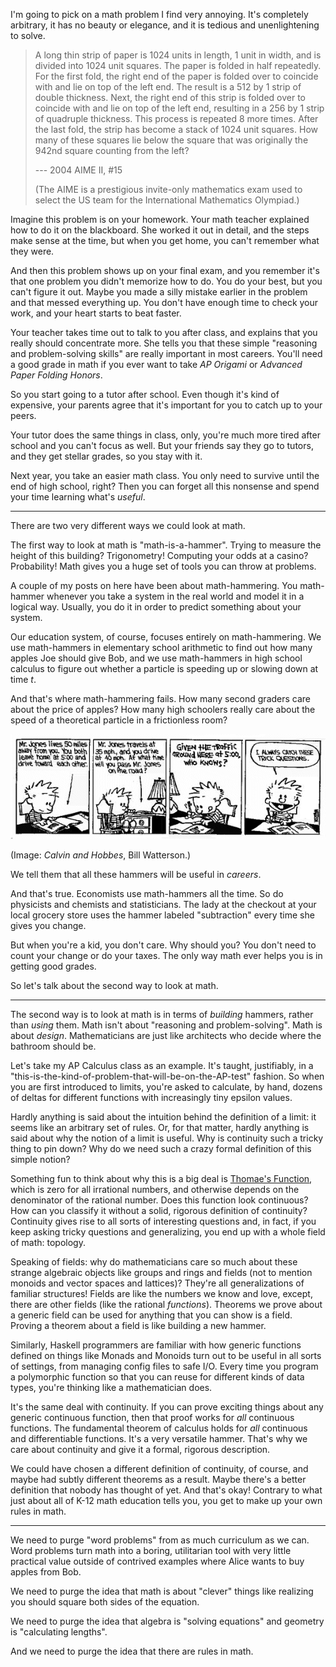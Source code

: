 I'm going to pick on a math problem I find very annoying. It's completely
arbitrary, it has no beauty or elegance, and it is tedious and unenlightening
to solve.

> A long thin strip of paper is 1024 units in length, 1 unit in width, and is
> divided into 1024 unit squares. The paper is folded in half repeatedly.  For
> the first fold, the right end of the paper is folded over to coincide with
> and lie on top of the left end. The result is a 512 by 1 strip of double
> thickness. Next, the right end of this strip is folded over to coincide with
> and lie on top of the left end, resulting in a 256 by 1 strip of quadruple
> thickness. This process is repeated 8 more times. After the last fold, the
> strip has become a stack of 1024 unit squares. How many of these squares lie
> below the square that was originally the 942nd square counting from the left?
>
> --- 2004 AIME II, #15
>
> (The AIME is a prestigious invite-only mathematics exam used to select the US
> team for the International Mathematics Olympiad.)

Imagine this problem is on your homework. Your math teacher explained how to do
it on the blackboard. She worked it out in detail, and the steps make sense at
the time, but when you get home, you can't remember what they were.

And then this problem shows up on your final exam, and you remember it's that
one problem you didn't memorize how to do. You do your best, but you can't
figure it out. Maybe you made a silly mistake earlier in the problem and that
messed everything up. You don't have enough time to check your work, and your
heart starts to beat faster.

Your teacher takes time out to talk to you after class, and explains that you
really should concentrate more. She tells you that these simple "reasoning and
problem-solving skills" are really important in most careers. You'll need a
good grade in math if you ever want to take *AP Origami* or *Advanced Paper
Folding Honors*.

So you start going to a tutor after school. Even though it's kind of expensive,
your parents agree that it's important for you to catch up to your peers.

Your tutor does the same things in class, only, you're much more tired after
school and you can't focus as well. But your friends say they go to tutors, and
they get stellar grades, so you stay with it.

Next year, you take an easier math class. You only need to survive until the
end of high school, right? Then you can forget all this nonsense and spend your
time learning what's *useful*.

---

There are two very different ways we could look at math.

The first way to look at math is "math-is-a-hammer". Trying to measure the
height of this building? Trigonometry! Computing your odds at a casino?
Probability! Math gives you a huge set of tools you can throw at problems.

A couple of my posts on here have been about math-hammering. You math-hammer
whenever you take a system in the real world and model it in a logical way.
Usually, you do it in order to predict something about your system. 

Our education system, of course, focuses entirely on math-hammering. We use
math-hammers in elementary school arithmetic to find out how many apples Joe
should give Bob, and we use math-hammers in high school calculus to figure out
whether a particle is speeding up or slowing down at time *t*.

And that's where math-hammering fails. How many second graders care about the
price of apples? How many high schoolers really care about the speed of a
theoretical particle in a frictionless room?

![](static/calvin-and-hobbes-word-problem.gif)

(Image: *Calvin and Hobbes*, Bill Watterson.)

We tell them that all these hammers will be useful in *careers*.

And that's true. Economists use math-hammers all the time. So do physicists and
chemists and statisticians. The lady at the checkout at your local grocery
store uses the hammer labeled "subtraction" every time she gives you change.

But when you're a kid, you don't care. Why should you? You don't need to count
your change or do your taxes. The only way math ever helps you is in getting
good grades.

So let's talk about the second way to look at math.

---

The second way is to look at math is in terms of *building* hammers, rather
than *using* them. Math isn't about "reasoning and problem-solving". Math is
about *design*. Mathematicians are just like architects who decide where the
bathroom should be.

Let's take my AP Calculus class as an example. It's taught, justifiably, in a
"this-is-the-kind-of-problem-that-will-be-on-the-AP-test" fashion. So when you
are first introduced to limits, you're asked to calculate, by hand, dozens of
deltas for different functions with increasingly tiny epsilon values.

Hardly anything is said about the intuition behind the definition of a limit:
it seems like an arbitrary set of rules. Or, for that matter, hardly anything
is said about why the notion of a limit is useful. Why is continuity such a
tricky thing to pin down? Why do we need such a crazy formal definition of this
simple notion?

Something fun to think about why this is a big deal is [Thomae's
Function](https://en.wikipedia.org/wiki/Thomae%27s_function), which is zero for
all irrational numbers, and otherwise depends on the denominator of the
rational number. Does this function look continuous? How can you classify it
without a solid, rigorous definition of continuity? Continuity gives rise to
all sorts of interesting questions and, in fact, if you keep asking tricky
questions and generalizing, you end up with a whole field of math: topology.

Speaking of fields: why do mathematicians care so much about these strange
algebraic objects like groups and rings and fields (not to mention monoids and
vector spaces and lattices)? They're all generalizations of familiar
structures! Fields are like the numbers we know and love, except, there are
other fields (like the rational *functions*). Theorems we prove about a generic
field can be used for anything that you can show is a field. Proving a theorem
about a field is like building a new hammer.

Similarly, Haskell programmers are familiar with how generic functions defined
on things like Monads and Monoids turn out to be useful in all sorts of
settings, from managing config files to safe I/O. Every time you program a
polymorphic function so that you can reuse for different kinds of data types,
you're thinking like a mathematician does.

It's the same deal with continuity. If you can prove exciting things about any
generic continuous function, then that proof works for *all* continuous
functions. The fundamental theorem of calculus holds for *all* continuous and
differentiable functions. It's a very versatile hammer. That's why we care
about continuity and give it a formal, rigorous description.

We could have chosen a different definition of continuity, of course, and maybe
had subtly different theorems as a result. Maybe there's a better definition
that nobody has thought of yet. And that's okay! Contrary to what just about
all of K-12 math education tells you, you get to make up your own rules in
math.

--- 

We need to purge "word problems" from as much curriculum as we can. Word
problems turn math into a boring, utilitarian tool with very little practical
value outside of contrived examples where Alice wants to buy apples from Bob.

We need to purge the idea that math is about "clever" things like realizing you
should square both sides of the equation.

We need to purge the idea that algebra is "solving equations" and geometry is
"calculating lengths".

And we need to purge the idea that there are rules in math.
